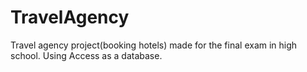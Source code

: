 # TravelAgency
Travel agency project(booking hotels) made for the final exam in high school. Using Access as a database.
